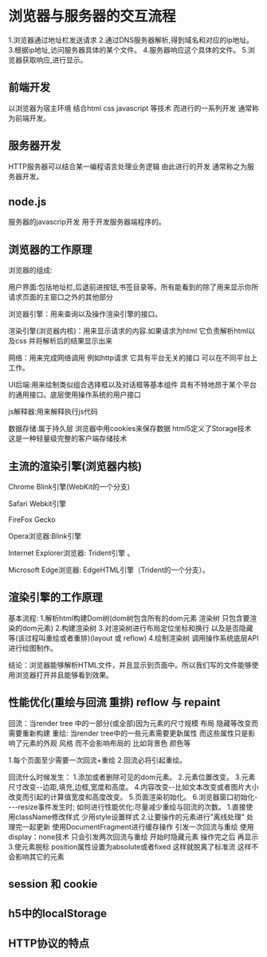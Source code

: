 # 浏览器与服务器的交互流程

1.浏览器通过地址栏发送请求
2.通过DNS服务器解析,得到域名和对应的ip地址。
3.根据ip地址,访问服务器具体的某个文件。
4.服务器响应这个具体的文件。
5.浏览器获取响应,进行显示。

## 前端开发

以浏览器为宿主环境 结合html css javascript 等技术  而进行的一系列开发 通常称为前端开发。

## 服务器开发

HTTP服务器可以结合某一编程语言处理业务逻辑 由此进行的开发  通常称之为服务器开发。

## node.js

服务器的javascrip开发   用于开发服务器端程序的。

## 浏览器的工作原理

浏览器的组成:

用户界面:包括地址栏,后退前进按钮,书签目录等。所有能看到的除了用来显示你所请求页面的主窗口之外的其他部分

浏览器引擎：用来查询以及操作渲染引擎的接口。

渲染引擎(浏览器内核)：用来显示请求的内容.如果请求为html  它负责解析html以及css  并将解析后的结果显示出来

网络：用来完成网络调用  例如http请求  它具有平台无关的接口  可以在不同平台上工作。

UI后端:用来绘制类似组合选择框以及对话框等基本组件 具有不特地昂于某个平台的通用接口。底层使用操作系统的用户接口

js解释器:用来解释执行js代码

数据存储:属于持久层  浏览器中用cookies来保存数据  html5定义了Storage技术 这是一种轻量级完整的客户端存储技术

## 主流的渲染引擎(浏览器内核)

 Chrome Blink引擎(WebKit的一个分支)

 Safari Webkit引擎

 FireFox  Gecko

 Opera浏览器:Blink引擎

 Internet Explorer浏览器: Trident引擎 。

 Microsoft Edge浏览器: EdgeHTML引擎（Trident的一个分支）。



## 渲染引擎的工作原理

基本流程:
1.解析html构建Dom树(dom树包含所有的dom元素  渲染树  只包含要渲染的dom元素)
2.构建渲染树
3.对渲染树进行布局定位坐标和换行  以及是否隐藏等(该过程叫重绘或者重排)(layout 或 reflow)
4.绘制渲染树 调用操作系统底层API进行绘图制作。

结论：浏览器能够解析HTML文件，并且显示到页面中。所以我们写的文件能够使用浏览器打开并且能够看到效果。

## 性能优化(重绘与回流 重排) reflow 与 repaint

回流：当render tree 中的一部分(或全部)因为元素的尺寸规模 布局  隐藏等改变而需要重新构建
重绘: 当render tree中的一些元素需要更新属性  而这些属性只是影响了元素的外观  风格  而不会影响布局的  比如背景色 颜色等

  1.每个页面至少需要一次回流+重绘
  2.回流必将引起重绘。 

回流什么时候发生：
     1.添加或者删除可见的dom元素。
     2.元素位置改变。
     3.元素尺寸改变--边距,填充,边框,宽度和高度。
     4.内容改变--比如文本改变或者图片大小改变而引起的计算值宽度和高度改变。
     5.页面渲染初始化。
     6.浏览器窗口初始化----resize事件发生时;
如何进行性能优化:尽量减少重绘与回流的次数。
     1.直接使用className修改样式  少用style设置样式
     2.让要操作的元素进行"离线处理" 处理完一起更新
           使用DocumentFragment进行缓存操作  引发一次回流与重绘
           使用display：none技术 只会引发两次回流与重绘  开始时隐藏元素  操作完之后  再显示
     3.使元素脱标  position属性设置为absolute或者fixed  这样就脱离了标准流 这样不会影响其它的元素

## session 和 cookie

## h5中的localStorage

## HTTP协议的特点
